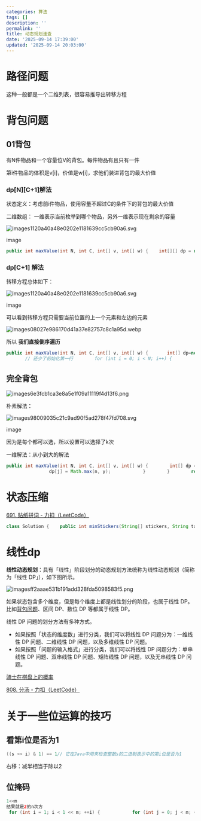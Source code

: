 ```yaml
---
categories: 算法
tags: []
description: ''
permalink: ''
title: 动态规划速查
date: '2025-09-14 17:39:00'
updated: '2025-09-14 20:03:00'
---
```


# 路径问题


这种一般都是一个二维列表，很容易推导出转移方程


# 背包问题


## 01背包


有N件物品和一个容量位V的背包。每件物品有且只有一件


第i件物品的体积是v[i]，价值是w[i]，求他们装进背包的最大价值


### dp[N][C+1]解法


状态定义：考虑前i件物品，使用容量不超过C的条件下的背包的最大价值


二维数组： 一维表示当前枚举到哪个物品，另外一维表示现在剩余的容量


![images1120a40a48e0202e1181639cc5cb90a6.svg](/images/85d50debb1df0feb69a5e68b9cfbdb82.svg)


image


```java
public int maxValue(int N, int C, int[] v, int[] w) {    int[][] dp = new int[N][C + 1];    // 处理第一件物品    for (int i = 0; i <= C; i++) {        dp[0][i] = i >= v[0] ? w[0] : 0;    }    for (int i = 0; i < N; i++) {        for (int j = 0; j <= C; j++) {            // 不选这个物品            int n = dp[i - 1][j];            // 选这个物品（状态转移            int y = j > v[i] ? dp[i - 1][j - v[i]] + w[i] : 0;            dp[i][j] = Math.max(n, y);        }    }    return dp[N - 1][C];}
```


### dp[C+1] 解法


转移方程总体如下：


![images1120a40a48e0202e1181639cc5cb90a6.svg](/images/eb301483490a8c4349af11dd7d467f30.svg)


image


可以看到转移方程只需要当前位置的上一个元素和左边的元素


![images08027e986170d41a37e82757c8c1a95d.webp](/images/4edd395173161cf6614f21d59b1468c3.webp)


所以 **我们直接倒序遍历**


```java
public int maxValue(int N, int C, int[] v, int[] w) {       int[] dp=new int[C+1];
       // 还少了初始化第一行        for (int i = 0; i < N; i++) {            int val=v[i];           for (int j = C; j >= val; j++) {            dp[j]=Math.max(dp[j], dp[j-val]+w[i]);           }        }        return dp[C];    }
```


## 完全背包


![images6e3fcb1ca3e8a5e1f09a11119f4d13f6.png](/images/3365057326d2a8368ad32fdc75efb0a8.png)


朴素解法：


![images98009035c21c9ad90f5ad278f47fd708.svg](/images/d50ad852b888ad06d7752731db57d41d.svg)


image


因为是每个都可以选，所以设置可以选择了k次


一维解法：从小到大的解法


```java
public int maxValue(int N, int C, int[] v, int[] w) {        int[] dp = new int[C + 1];        for (int i = 0; i < N; i++) {            for (int j = 0; j <= C; j++) {                // 不考虑第 i 件物品的情况（选择 0 件物品 i）                int n = dp[j];                // 考虑第 i 件物品的情况                int y = j - v[i] >= 0 ? dp[j - v[i]] + w[i] : 0;
                dp[j] = Math.max(n, y);            }        }        return dp[C];    }
```


# 状态压缩


[691. 贴纸拼词 - 力扣（LeetCode）](https://leetcode.cn/problems/stickers-to-spell-word/solutions/135103/zhuang-tai-ya-suo-dpji-you-hua-by-lucifer1004/)


```java
class Solution {    public int minStickers(String[] stickers, String target) {        /*        状态压缩+dp:        序列化形式为target当前索引位选了就置1,没选就为0,,因此有 msk = 1<<n 种情形->000...->111...        1.状态定义:dp[i]为到达状态i所需要的最少贴纸数目,其中i为int类型表示的状态        2.状态转移:dp[i]=min(dp[i], dp[k]+1) 其中dp[k]为k状态(比i状态少一张贴纸)        3.初始化:初始化dp[0]=0 其余初始化为INF 方便覆盖 因为达到什么都不选的状态只需0张贴纸        4.遍历顺序:遍历形式非常讲究,也是最关键的一步            4.1 先遍历每个状态 state:0->mask-1            4.2 再遍历每一张贴纸stickers[i],判断当前mask加成这张stickers[i]后能转移到哪个新的状态            4.3 最后遍历当前mask的每一位,一位一位进行转移            一般是某个数&1转移新状态,因此整个遍历过程都是正序        5.返回形式:dp[i]==INF?-1:dp[mask-1]         */        int INF = 0x3f3f3f3f;        int n = target.length();        int mask = 1 << n;        // 状态i对应的最少贴纸数        int[] dp = new int[mask];   // 00000..-11111..        Arrays.fill(dp, INF);        dp[0] = 0;        // 遍历每个状态:注意从0开始转移        for (int i = 0; i < mask; i++) {            if (dp[i] == INF) continue; // 无法从此处开始转移(无效值)            // 遍历每张贴纸            for (String ss : stickers) {                // cur为新的状态,len为这张贴纸长度                int cur = i, len = ss.length();                // 遍历该张贴纸的每个字母                for (int k = 0; k < len; k++) {                    char c = ss.charAt(k);                    // 遍历target每个位置判断c能够填充的位置                    for (int p = 0; p < n; p++) {                        // 若遇到target中与c相等的字母 && 该位置还没填充                        if (target.charAt(p) == c && (((cur >> p) & 1) == 0)) {                            cur |= (1 << p);    // 填充                            break;  // 每张贴纸某个字母只能填充一个位置                            // 退出该层循环继续遍历该贴纸的下一个字母                        }                    }                }                // 遍历完这张贴纸后,说明dp[cur]多了一条转移路径:dp[i]->dp[cur]                // 而dp[cur]=dp[i]+1 维护dp[cur]最小值也就是所有转移路径最小值(因为要求最小值)                dp[cur] = Math.min(dp[cur], dp[i] + 1);            }        }        // 全选状态:没有转移就说明无法到达返回-1 否则返回对应dp值        return dp[mask - 1] == INF ? -1 : dp[mask - 1];    // 1111...    }}
```


# 线性dp


**线性动态规划**：具有「线性」阶段划分的动态规划方法统称为线性动态规划（简称为「线性 DP」），如下图所示。


![imagesff2aaae531b191add328fda5098583f5.png](/images/76fa9bd0ff22a58f2e85fead80b6f4a6.png)


如果状态包含多个维度，但是每个维度上都是线性划分的阶段，也属于线性 DP。比如[背包问题](https://so.csdn.net/so/search?q=%E8%83%8C%E5%8C%85%E9%97%AE%E9%A2%98&spm=1001.2101.3001.7020)、区间 DP、数位 DP 等都属于线性 DP。


线性 DP 问题的划分方法有多种方式。

- 如果按照「状态的维度数」进行分类，我们可以将线性 DP 问题分为：一维线性 DP 问题、二维线性 DP 问题，以及多维线性 DP 问题。
- 如果按照「问题的输入格式」进行分类，我们可以将线性 DP 问题分为：单串线性 DP 问题、双串线性 DP 问题、矩阵线性 DP 问题，以及无串线性 DP 问题。

[骑士在棋盘上的概率](https://leetcode.cn/problems/knight-probability-in-chessboard/)


[808. 分汤 - 力扣（LeetCode）](https://leetcode.cn/problems/soup-servings/solutions/1982919/by-joneli-ts7a/)


# 关于一些位运算的技巧


## 看第i位是否为1


```java
((s >> i) & 1) == 1// 它在Java中用来检查整数s的二进制表示中的第i位是否为1
```


右移：减半相当于除以2


## 位掩码


```java
1<<m
结果就是2的n次方
 for (int i = 1; i < 1 << m; ++i) {            for (int j = 0; j < m; ++j) {                // 第二个循环表示是右移j位 判断这个是不是在这个集合中的                if (((i >> j) & 1) == 1) {                    t += nums[j];                }            }}// 例如 m=3  那么就是8个 ，并且判断每一个位置
```


